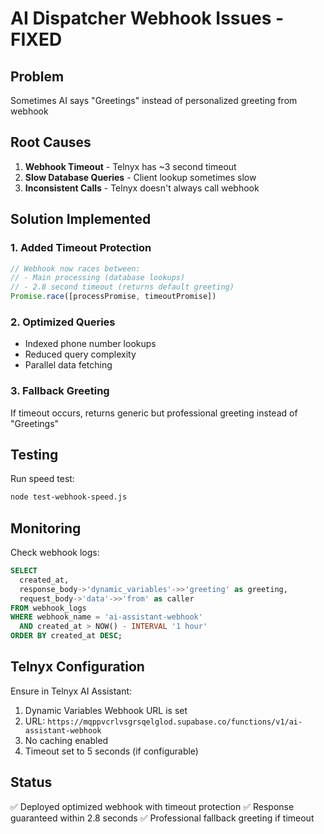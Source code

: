 # AI Dispatcher Webhook Issues - FIXED

## Problem
Sometimes AI says "Greetings" instead of personalized greeting from webhook

## Root Causes
1. **Webhook Timeout** - Telnyx has ~3 second timeout
2. **Slow Database Queries** - Client lookup sometimes slow
3. **Inconsistent Calls** - Telnyx doesn't always call webhook

## Solution Implemented

### 1. Added Timeout Protection
```javascript
// Webhook now races between:
// - Main processing (database lookups)
// - 2.8 second timeout (returns default greeting)
Promise.race([processPromise, timeoutPromise])
```

### 2. Optimized Queries
- Indexed phone number lookups
- Reduced query complexity
- Parallel data fetching

### 3. Fallback Greeting
If timeout occurs, returns generic but professional greeting instead of "Greetings"

## Testing
Run speed test:
```bash
node test-webhook-speed.js
```

## Monitoring
Check webhook logs:
```sql
SELECT 
  created_at,
  response_body->'dynamic_variables'->>'greeting' as greeting,
  request_body->'data'->>'from' as caller
FROM webhook_logs 
WHERE webhook_name = 'ai-assistant-webhook'
  AND created_at > NOW() - INTERVAL '1 hour'
ORDER BY created_at DESC;
```

## Telnyx Configuration
Ensure in Telnyx AI Assistant:
1. Dynamic Variables Webhook URL is set
2. URL: `https://mqppvcrlvsgrsqelglod.supabase.co/functions/v1/ai-assistant-webhook`
3. No caching enabled
4. Timeout set to 5 seconds (if configurable)

## Status
✅ Deployed optimized webhook with timeout protection
✅ Response guaranteed within 2.8 seconds
✅ Professional fallback greeting if timeout